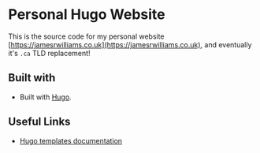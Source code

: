 # Personal Hugo Website

This is the source code for my personal website [https://jamesrwilliams.co.uk](https://jamesrwilliams.co.uk), and eventually it's `.ca` TLD replacement!

## Built with

- Built with [Hugo](https://gohugo.io/).

## Useful Links

- [Hugo templates documentation](https://gohugo.io/templates/)
